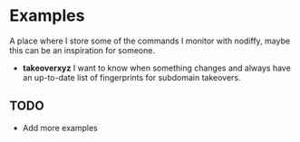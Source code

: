# Examples

A place where I store some of the commands I monitor with nodiffy, maybe this can be an inspiration for someone.

- **takeoverxyz** I want to know when something changes and always have an up-to-date list of fingerprints for subdomain takeovers.

## TODO
- Add more examples
